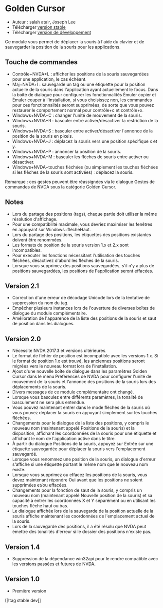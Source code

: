 # Golden Cursor #

* Auteur : salah atair, Joseph Lee
* Télécharger [version stable][1]
* Télécharger [version de développement][2]

Ce module vous permet de déplacer la souris à l'aide du clavier et de
sauvegarder la position de la souris pour les applications.

## Touche de commandes

* Contrôle+NVDA+L : afficher les positions de la souris sauvegardées pour
  une application, le cas échéant.
* Maj+NVDA+l : sauvegarde un tag ou une étiquette pour la position actuelle
  de la souris dans l'application ayant actuellement le focus. Dans la boîte
  de dialogue pour configurer les fonctionnalités Émuler copier et Émuler
  couper à l'installation, si vous choisissez non, les commandes pour ces
  fonctionnalités seront supprimées, de sorte que vous pouvez restaurer le
  comportement normal pour contrôle+c et contrôle+x.
* Windows+NVDA+C : changer l'unité de mouvement de la souris.
* Windows+NVDA+R : basculer entre activer/désactiver la restriction de la
  souris.
* Windows+NVDA+S : basculer entre activer/désactiver l'annonce de la
  position de la souris en pixels.
* Windows+NVDA+J : déplacez la souris vers une position spécifique x et y.
* Windows+NVDA+P : annoncer la position de la souris.
* Windows+NVDA+M : basculer les flèches de souris entre activer ou
  désactiver.
* Windows+NVDA+touches fléchées (ou simplement les touches fléchées si les
  flèches de la souris sont activées) : déplacez la souris.

Remarque : ces gestes peuvent être réassignées via le dialogue Gestes de
commandes de NVDA sous la catégorie Golden Cursor.

## Notes

* Lors du partage des positions (tags), chaque partie doit utiliser la même
  résolution d'affichage.
* Pour une compatibilité maximale, vous devriez maximiser les fenêtres en
  appuyant sur Windows+flècheHaut.
* Lors du partage des positions, les étiquettes des positions existantes
  doivent être renommées.
* Les formats de position de la souris version 1.x et 2.x sont
  incompatibles.
* Pour exécuter les fonctions nécessitant l'utilisation des touches
  fléchées, désactivez d'abord les flèches de la souris.
* Lorsque vous supprimez des positions sauvegardées, s'il n'y a plus de
  positions sauvegardées, les positions de l'application seront effacées.

## Version 2.1

* Correction d'une erreur de décodage Unicode lors de la tentative de
  suppression du nom du tag.
* Empêcher plusieurs instances lors de l'ouverture de diverses boîtes de
  dialogue du module complémentaire.
* Amélioration de l'apparence de la liste des positions de la souris et saut
  de position dans les dialogues.

## Version 2.0

* Nécessite NVDA 2017.3 et versions ultérieures.
* Le format de fichier de position est incompatible avec les versions
  1.x. Si le format de position 1.x est trouvé, les anciennes positions
  seront migrées vers le nouveau format lors de l'installation.
* Ajout d'une nouvelle boîte de dialogue dans les paramètres Golden Cursor
  dans le menu Préférences de NVDA pour configurer l'unité de mouvement de
  la souris et l'annonce des positions de la souris lors des déplacements de
  la souris.
* Divers messages de ce module complémentaire ont changé.
* Lorsque vous basculez entre différents paramètres, la tonalité de
  basculement ne sera plus entendue.
* Vous pouvez maintenant entrer dans le mode flèches de la souris où vous
  pouvez déplacer la souris en appuyant simplement sur les touches fléchées.
* Changements pour le dialogue de la liste des positions, y compris le
  nouveau nom (maintenant appelé Positions de la souris) et la disposition,
  affichant les coordonnées de la souris pour une étiquette et affichant le
  nom de l'application active dans le titre.
* À partir du dialogue Positions de la souris, appuyez sur Entrée sur une
  étiquette sauvegardée pour déplacer la souris vers l'emplacement
  sauvegardé.
* Lorsque vous renommez une position de la souris, un dialogue d'erreur
  s'affiche si une étiquette portant le même nom que le nouveau nom existe.
* Lorsque vous supprimez ou effacez les positions de la souris, vous devez
  maintenant répondre Oui avant que les positions ne soient supprimées et/ou
  effacées.
* Changements pour la fonction de saut de la souris, y compris un nouveau
  nom (maintenant appelé Nouvelle position de la souris) et sa capacité à
  entrer les coordonnées X et Y séparément ou en utilisant les touches
  flèche haut ou bas.
* Le dialogue affichée lors de la sauvegarde de la position actuelle de la
  souris affiche maintenant les coordonnées de l'emplacement actuel de la
  souris.
* Lors de la sauvegarde des positions, il a été résolu que NVDA peut émettre
  des tonalités d'erreur si le dossier des positions n'existe pas.

## Version 1.4

* Suppression de la dépendance win32api pour le rendre compatible avec les
  versions passées et futures de NVDA.

## Version 1.0

* Première version

[[!tag stable dev]]

[1]: https://addons.nvda-project.org/files/get.php?file=gc

[2]: https://addons.nvda-project.org/files/get.php?file=gc-dev
